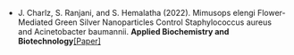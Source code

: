 
- J. Charlz, S. Ranjani, and S. Hemalatha (2022). Mimusops elengi Flower-Mediated Green Silver Nanoparticles Control Staphylococcus aureus and Acinetobacter baumannii. <strong>Applied Biochemistry and Biotechnology</strong>[[Paper]](https://doi.org/10.1007/s12010-022-03882-z)

